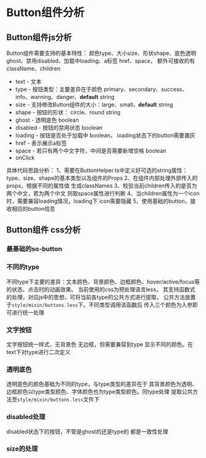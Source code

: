 # Button组件分析
## Button组件js分析
Button组件需要支持的基本特性：
  颜色type、大小size、形状shape、底色透明ghost、禁用disabled、加载中loading、a标签 href、space， 额外可接收的有className、children

* text - 文本
* type - 按钮类型：主要差异在于颜色  primary、secondary、success、info、warning、danger、**default** string
* size - 支持修改Button组件的大小：large、small、**default** string
* shape - 按钮的形状： circle、round string
* ghost - 透明底色 boolean
* disabled -  按钮的禁用状态 boolean
* loading - 按钮是否处于加载中  boolean， loading状态下的button需要置灰
* href - 表示展示a标签
* space - 若只有两个中文字符，中间是否需要新增空格  boolean
* onClick

具体代码思路分析：
  1、需要在ButtonHelper.ts中定义好可选的string属性： type、size、shape的基本类型以及组件的Props
  2、在组件内部处理外部传入的props，根据不同的属性值 生成classNames
  3、校验当前children传入的是否为两个中文，若为两个中文 则取space属性进行判断
  4、当children属性为一个icon时，需要兼容loading情况，loading下 icon需要隐藏
  5、使用基础的button，接收相应的button信息

## Button组件 css分析
### 最基础的so-button

### 不同的type
不同type下主要的差异：文本颜色、背景颜色、边框颜色、hover/active/focus等的状态、点击时的动画效果。
当前使用的css为预处理语言less， 其支持函数式的处理，对应js中的思想，可将当前各type的公共方式进行提取，
公共方法放置于`style/mixin/buttons.less`下。不同类型调用该函数后 传入三个颜色为入参即可进行统一处理 

### 文字按钮
文字按钮统一样式，无背景色 无边框，但需要兼容到type 显示不同的颜色。在text下对type进行二次定义

### 透明底色
透明底色的颜色基础为不同的type，与type类型的差异在于 其背景颜色为透明、边框颜色以type类型颜色、字体颜色也为type类型颜色。同type处理 提取公共方法至`style/mixin/buttons.less`文件下

### disabled处理
disabled状态下的按钮，不管是ghost的还是type的 都是一致性处理
### size的处理


